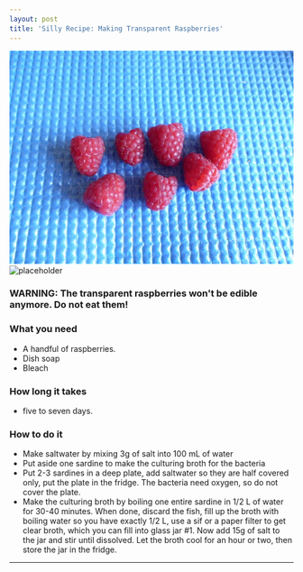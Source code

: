 ```yaml
---
layout: post
title: 'Silly Recipe: Making Transparent Raspberries'
---
```

![placeholder](/pic/transparentraspb/DSCI0669.JPG "The Raspberries")
![placeholder](/pic/transparentrasp/DSCI0611.JPG "A (nearly) Transparent Raspberry")

### WARNING: The transparent raspberries won't be edible anymore. Do not eat them!

### What you need
- A handful of raspberries.
- Dish soap
- Bleach

### How long it takes
- five to seven days.

### How to do it
- Make saltwater by mixing 3g of salt into 100 mL of water
- Put aside one sardine to make the culturing broth for the bacteria
- Put 2-3 sardines in a deep plate, add saltwater so they are half covered only, put the plate in the fridge. The bacteria need oxygen, so do not cover the plate.
- Make the culturing broth by boiling one entire sardine in 1/2 L of water for 30-40 minutes. When done, discard the fish, fill up the broth with boiling water so you have exactly 1/2 L, use a sif or a paper filter to get clear broth, which you can fill into glass jar #1. Now add 15g of salt to the jar and stir until dissolved. Let the broth cool for an hour or two, then store the jar in the fridge.


-----


